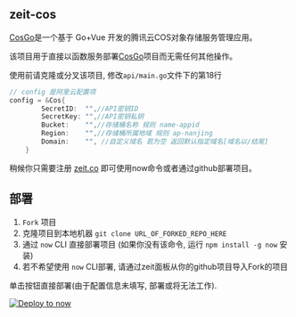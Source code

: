 ## zeit-cos

[CosGo](https://github.com/togo-soft/zeit-cos)是一个基于 Go+Vue 开发的腾讯云COS对象存储服务管理应用。

该项目用于直接以函数服务部署[CosGo](https://github.com/togo-soft/zeit-cos)项目而无需任何其他操作。

使用前请克隆或分叉该项目, 修改`api/main.go`文件下的第18行

```go
// config 是阿里云配置项
config = &Cos{
		SecretID:  "",//API密钥ID
		SecretKey: "",//API密钥私钥
		Bucket:    "",//存储桶名称 规则 name-appid
		Region:    "",//存储桶所属地域 规则 ap-nanjing
		Domain:    "", //自定义域名 若为空 返回默认指定域名[域名以/结尾]
	}
```

稍候你只需要注册 [zeit.co](https://zeit.co) 即可使用now命令或者通过github部署项目。

## 部署

1. `Fork` 项目
2. 克隆项目到本地机器 `git clone URL_OF_FORKED_REPO_HERE`
3. 通过 `now` CLI 直接部署项目 (如果你没有该命令, 运行 `npm install -g now` 安装)
4. 若不希望使用 `now` CLI部署, 请通过zeit面板从你的github项目导入Fork的项目

单击按钮直接部署(由于配置信息未填写, 部署或将无法工作).

[![Deploy to now](https://deploy.now.sh/static/button.svg)](https://zeit.co/new/project?template=togo-soft/zeit-cos)